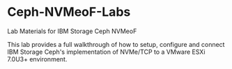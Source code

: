 # Ceph-NVMeoF-Labs
Lab Materials for IBM Storage Ceph NVMeoF

This lab provides a full walkthrough of how to setup, configure and connect IBM Storage Ceph's implementation of NVMe/TCP to a VMware ESXi 7.0U3+ environment.
